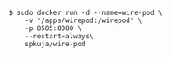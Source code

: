     $ sudo docker run -d --name=wire-pod \
        -v '/apps/wirepod:/wirepod' \
        -p 8585:8080 \
        --restart=always\
        spkuja/wire-pod
